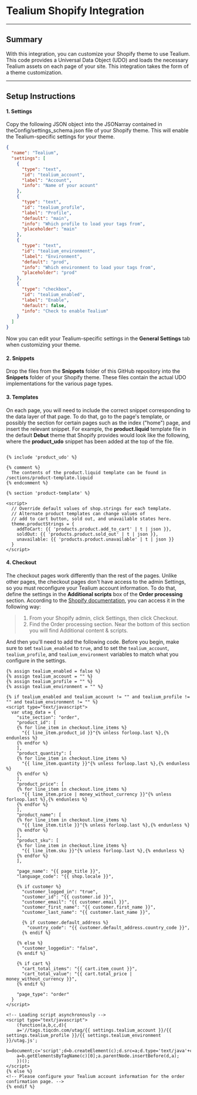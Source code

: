 Tealium Shopify Integration
===========================

---------------------------

Summary
-------
With this integration, you can customize your Shopify theme to use Tealium. This code provides a Universal Data Object (UDO) and loads the necessary Tealium assets on each page of your site. This integration takes the form of a theme customization.

---------------------------

Setup Instructions
------------------

#### 1. Settings

Copy the following JSON object into the JSONarray contained in theConfig/settings_schema.json file of your Shopify theme. This will enable the Tealium-specific settings for your theme.

  ```json
  {
    "name": "Tealium",
    "settings": [
      {
        "type": "text",
        "id": "tealium_account",
        "label": "Account",
        "info": "Name of your acount"
      },
      {
        "type": "text",
        "id": "tealium_profile",
        "label": "Profile",
        "default": "main",
        "info": "Which profile to load your tags from",
        "placeholder": "main"
      },
      {
        "type": "text",
        "id": "tealium_environment",
        "label": "Environment",
        "default": "prod",
        "info": "Which environment to load your tags from",
        "placeholder": "prod"
      },
      {
        "type": "checkbox",
        "id": "tealium_enabled",
        "label": "Enable",
        "default": false,
        "info": "Check to enable Tealium"
      }
    ]
  }
  ```
  Now you can edit your Tealium-specific settings in the **General Settings** tab when customizing your theme.

#### 2. Snippets

Drop the files from the **Snippets** folder of this GitHub repository into the **Snippets** folder of your Shopify theme. These files contain the actual UDO implementations for the various page types.

#### 3. Templates

On each page, you will need to include the correct snippet corresponding to the data layer of that page. To do that, go to the page's template, or possibly the section for certain pages such as the index ("home") page, and insert the relevant snippet. For example, the **product.liquid** template file in the default **Debut** theme that Shopify provides would look like the following, where the **product_udo** snippet has been added at the top of the file.

  ```

  {% include 'product_udo' %}

  {% comment %}
    The contents of the product.liquid template can be found in /sections/product-template.liquid
  {% endcomment %}

  {% section 'product-template' %}

  <script>
    // Override default values of shop.strings for each template.
    // Alternate product templates can change values of
    // add to cart button, sold out, and unavailable states here.
    theme.productStrings = {
      addToCart: {{ 'products.product.add_to_cart' | t | json }},
      soldOut: {{ 'products.product.sold_out' | t | json }},
      unavailable: {{ 'products.product.unavailable' | t | json }}
    }
  </script>
  ```

#### 4. Checkout

The checkout pages work differently than the rest of the pages. Unlike other pages, the checkout pages don't have access to the admin Settings, so you must reconfigure your Tealium account information. To do that, define the settings in the **Additional scripts** box of the **Order processing** section. According to the [Shopify documentation](https://help.shopify.com/themes/customization/order-status), you can access it in the following way:


  > 1. From your Shopify admin, click Settings, then click Checkout.
  > 2. Find the Order processing section. Near the bottom of this section you will find Additional content & scripts.

  And then you'll need to add the following code. Before you begin, make sure to set `tealium_enabled` to `true`, and to set the `tealium_account`, `tealium_profile`, and `tealium_environment` variables to match what you configure in the settings.

  ```
  {% assign tealium_enabled = false %}
  {% assign tealium_account = "" %}
  {% assign tealium_profile = "" %}
  {% assign tealium_environment = "" %}

  {% if tealium_enabled and tealium_account != "" and tealium_profile != "" and tealium_environment != "" %}
  <script type="text/javascript">
    var utag_data = {
      "site_section": "order",
      "product_id": [
      {% for line_item in checkout.line_items %}
        "{{ line_item.product_id }}"{% unless forloop.last %},{% endunless %}
      {% endfor %}
      ],
      "product_quantity": [
      {% for line_item in checkout.line_items %}
        "{{ line_item.quantity }}"{% unless forloop.last %},{% endunless %}
      {% endfor %}
      ],
      "product_price": [
      {% for line_item in checkout.line_items %}
        "{{ line_item.price | money_without_currency }}"{% unless forloop.last %},{% endunless %}
      {% endfor %}
      ],
      "product_name": [
      {% for line_item in checkout.line_items %}
        "{{ line_item.title }}"{% unless forloop.last %},{% endunless %}
      {% endfor %}
      ],
      "product_sku": [
      {% for line_item in checkout.line_items %}
        "{{ line_item.sku }}"{% unless forloop.last %},{% endunless %}
      {% endfor %}
      ],

      "page_name": "{{ page_title }}",
      "language_code": "{{ shop.locale }}",

      {% if customer %}
        "customer_logged_in": "true",
        "customer_id": "{{ customer.id }}",
        "customer_email": "{{ customer.email }}",
        "customer_first_name": "{{ customer.first_name }}",
        "customer_last_name": "{{ customer.last_name }}",

        {% if customer.default_address %}
          "country_code": "{{ customer.default_address.country_code }}",
        {% endif %}

      {% else %}
        "customer_loggedin": "false",
      {% endif %}

      {% if cart %}
        "cart_total_items": "{{ cart.item_count }}",
        "cart_total_value": "{{ cart.total_price | money_without_currency }}",
      {% endif %}

      "page_type": "order"
    }
  </script>

  <!-- Loading script asynchronously -->
  <script type="text/javascript">
      (function(a,b,c,d){
      a='//tags.tiqcdn.com/utag/{{ settings.tealium_account }}/{{ settings.tealium_profile }}/{{ settings.tealium_environment }}/utag.js';
      b=document;c='script';d=b.createElement(c);d.src=a;d.type='text/java'+c;d.async=true;
      a=b.getElementsByTagName(c)[0];a.parentNode.insertBefore(d,a);
      })();
  </script>
  {% else %}
  <!-- Please configure your Tealium account information for the order confirmation page. -->
  {% endif %}
  ```
